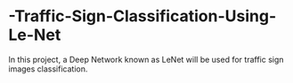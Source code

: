# -Traffic-Sign-Classification-Using-Le-Net
In this project, a Deep Network known as LeNet will be used for traffic sign images classification.

